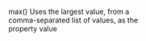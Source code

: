 max()
    Uses the largest value, from a  
    comma-separated list of values, as the  
    property value  
